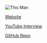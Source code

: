 ![This Man](https://tenor.com/view/avengers-infinity-war-marvel-chadwick-boseman-tchalla-gif-15744736 " ")

[Website](https://ryanmontgomery.me/)

[YouTube Interview](https://www.youtube.com/watch?v=qjz_07-DvE0)

[GitHub Repo](https://github.com/0dayCTF?page=2&tab=repositories)
